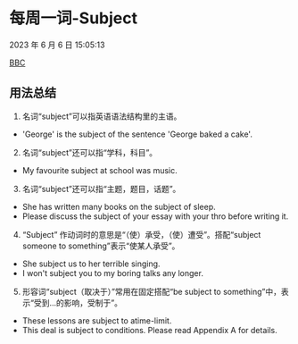 # 每周一词-Subject

2023 年 6 月 6 日 15:05:13

[BBC](https://www.bbc.co.uk/learningenglish/chinese/features/english-in-a-minute/ep-230602)

## 用法总结

1. 名词“subject”可以指英语语法结构里的主语。

- 'George' is the subject of the sentence 'George baked a cake'.

2. 名词“subject”还可以指“学科，科目”。

- My favourite subject at school was music.

3. 名词“subject”还可以指“主题，题目，话题”。

- She has written many books on the subject of sleep.
- Please discuss the subject of your essay with your thro before writing it.

4. “Subject” 作动词时的意思是“（使）承受，（使）遭受”。搭配“subject someone to something”表示“使某人承受”。

- She subject us to her terrible singing.
- I won't subject you to my boring talks any longer.

5. 形容词“subject（取决于）”常用在固定搭配“be subject to something”中，表示“受到...的影响，受制于”。

- These lessons are subject to atime-limit.
- This deal is subject to conditions. Please read Appendix A for details.
